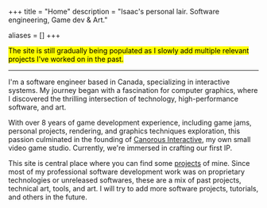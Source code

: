 +++
title = "Home"
description = "Isaac's personal lair. Software engineering, Game dev & Art."

aliases = []
+++

<mark>The site is still gradually being populated as I slowly add multiple relevant projects I've worked on in the past.</mark>

--- 

I'm a software engineer based in Canada, specializing in interactive systems. My journey began with a fascination for computer graphics, where I discovered the thrilling intersection of technology, high-performance software, and art.

With over 8 years of game development experience, including game jams, personal projects, rendering, and graphics techniques exploration, this passion culminated in the founding of [Canorous Interactive](https://www.canorousinteractive.com), my own small video game studio. Currently, we're immersed in crafting our first IP.

This site is central place where you can find some [projects](/projects) of mine. Since most of my professional software development work was on proprietary technologies or unreleased softwares, these are a mix of past projects, technical art, tools, and art. I will try to add more software projects, tutorials, and others in the future.
